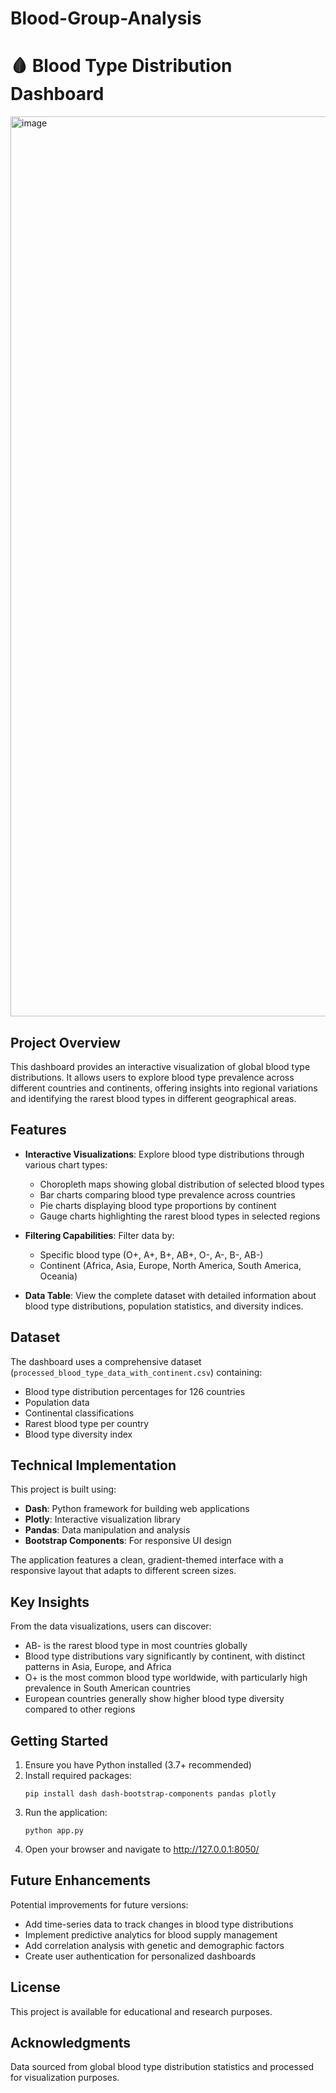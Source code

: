 # Blood-Group-Analysis
 # 🩸 Blood Type Distribution Dashboard
<img width="1440" alt="image" src="https://github.com/user-attachments/assets/8e091edd-c729-4086-8224-ea5e819cf775" />

## Project Overview

This dashboard provides an interactive visualization of global blood type distributions. It allows users to explore blood type prevalence across different countries and continents, offering insights into regional variations and identifying the rarest blood types in different geographical areas.

## Features

- **Interactive Visualizations**: Explore blood type distributions through various chart types:
  - Choropleth maps showing global distribution of selected blood types
  - Bar charts comparing blood type prevalence across countries
  - Pie charts displaying blood type proportions by continent
  - Gauge charts highlighting the rarest blood types in selected regions

- **Filtering Capabilities**: Filter data by:
  - Specific blood type (O+, A+, B+, AB+, O-, A-, B-, AB-)
  - Continent (Africa, Asia, Europe, North America, South America, Oceania)

- **Data Table**: View the complete dataset with detailed information about blood type distributions, population statistics, and diversity indices.

## Dataset

The dashboard uses a comprehensive dataset (`processed_blood_type_data_with_continent.csv`) containing:
- Blood type distribution percentages for 126 countries
- Population data
- Continental classifications
- Rarest blood type per country
- Blood type diversity index

## Technical Implementation

This project is built using:
- **Dash**: Python framework for building web applications
- **Plotly**: Interactive visualization library
- **Pandas**: Data manipulation and analysis
- **Bootstrap Components**: For responsive UI design

The application features a clean, gradient-themed interface with a responsive layout that adapts to different screen sizes.

## Key Insights

From the data visualizations, users can discover:
- AB- is the rarest blood type in most countries globally
- Blood type distributions vary significantly by continent, with distinct patterns in Asia, Europe, and Africa
- O+ is the most common blood type worldwide, with particularly high prevalence in South American countries
- European countries generally show higher blood type diversity compared to other regions

## Getting Started

1. Ensure you have Python installed (3.7+ recommended)
2. Install required packages:
   ```
   pip install dash dash-bootstrap-components pandas plotly
   ```
3. Run the application:
   ```
   python app.py
   ```
4. Open your browser and navigate to http://127.0.0.1:8050/

## Future Enhancements

Potential improvements for future versions:
- Add time-series data to track changes in blood type distributions
- Implement predictive analytics for blood supply management
- Add correlation analysis with genetic and demographic factors
- Create user authentication for personalized dashboards

## License

This project is available for educational and research purposes.

## Acknowledgments

Data sourced from global blood type distribution statistics and processed for visualization purposes.

